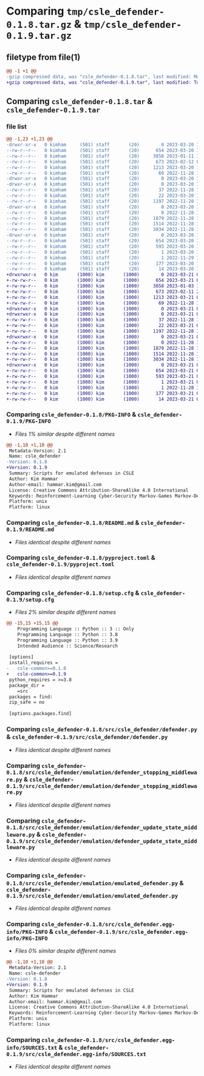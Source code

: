 # Comparing `tmp/csle_defender-0.1.8.tar.gz` & `tmp/csle_defender-0.1.9.tar.gz`

## filetype from file(1)

```diff
@@ -1 +1 @@
-gzip compressed data, was "csle_defender-0.1.8.tar", last modified: Mon Mar 20 15:27:27 2023, max compression
+gzip compressed data, was "csle_defender-0.1.9.tar", last modified: Tue Mar 21 08:09:34 2023, max compression
```

## Comparing `csle_defender-0.1.8.tar` & `csle_defender-0.1.9.tar`

### file list

```diff
@@ -1,23 +1,23 @@
-drwxr-xr-x   0 kimham     (501) staff       (20)        0 2023-03-20 15:27:27.807827 csle_defender-0.1.8/
--rw-r--r--   0 kimham     (501) staff       (20)      654 2023-03-20 15:27:27.807942 csle_defender-0.1.8/PKG-INFO
--rw-r--r--   0 kimham     (501) staff       (20)     3858 2023-01-11 18:45:47.000000 csle_defender-0.1.8/README.md
--rw-r--r--   0 kimham     (501) staff       (20)      673 2023-02-12 08:59:32.000000 csle_defender-0.1.8/pyproject.toml
--rw-r--r--   0 kimham     (501) staff       (20)     1213 2023-03-20 15:27:27.808493 csle_defender-0.1.8/setup.cfg
--rw-r--r--   0 kimham     (501) staff       (20)       69 2022-11-28 13:00:49.000000 csle_defender-0.1.8/setup.py
-drwxr-xr-x   0 kimham     (501) staff       (20)        0 2023-03-20 15:27:27.801719 csle_defender-0.1.8/src/
-drwxr-xr-x   0 kimham     (501) staff       (20)        0 2023-03-20 15:27:27.804101 csle_defender-0.1.8/src/csle_defender/
--rw-r--r--   0 kimham     (501) staff       (20)       37 2022-11-28 13:00:49.000000 csle_defender-0.1.8/src/csle_defender/__init__.py
--rw-r--r--   0 kimham     (501) staff       (20)       22 2023-03-20 15:26:11.000000 csle_defender-0.1.8/src/csle_defender/__version__.py
--rw-r--r--   0 kimham     (501) staff       (20)     1197 2022-11-28 13:00:49.000000 csle_defender-0.1.8/src/csle_defender/defender.py
-drwxr-xr-x   0 kimham     (501) staff       (20)        0 2023-03-20 15:27:27.807406 csle_defender-0.1.8/src/csle_defender/emulation/
--rw-r--r--   0 kimham     (501) staff       (20)        0 2022-11-28 13:00:49.000000 csle_defender-0.1.8/src/csle_defender/emulation/__init__.py
--rw-r--r--   0 kimham     (501) staff       (20)     1879 2022-11-28 13:00:49.000000 csle_defender-0.1.8/src/csle_defender/emulation/defender_stopping_middleware.py
--rw-r--r--   0 kimham     (501) staff       (20)     1514 2022-11-28 13:00:49.000000 csle_defender-0.1.8/src/csle_defender/emulation/defender_update_state_middleware.py
--rw-r--r--   0 kimham     (501) staff       (20)     3034 2022-11-28 13:00:49.000000 csle_defender-0.1.8/src/csle_defender/emulation/emulated_defender.py
-drwxr-xr-x   0 kimham     (501) staff       (20)        0 2023-03-20 15:27:27.806235 csle_defender-0.1.8/src/csle_defender.egg-info/
--rw-r--r--   0 kimham     (501) staff       (20)      654 2023-03-20 15:27:27.000000 csle_defender-0.1.8/src/csle_defender.egg-info/PKG-INFO
--rw-r--r--   0 kimham     (501) staff       (20)      593 2023-03-20 15:27:27.000000 csle_defender-0.1.8/src/csle_defender.egg-info/SOURCES.txt
--rw-r--r--   0 kimham     (501) staff       (20)        1 2023-03-20 15:27:27.000000 csle_defender-0.1.8/src/csle_defender.egg-info/dependency_links.txt
--rw-r--r--   0 kimham     (501) staff       (20)        1 2022-11-29 18:03:40.000000 csle_defender-0.1.8/src/csle_defender.egg-info/not-zip-safe
--rw-r--r--   0 kimham     (501) staff       (20)      177 2023-03-20 15:27:27.000000 csle_defender-0.1.8/src/csle_defender.egg-info/requires.txt
--rw-r--r--   0 kimham     (501) staff       (20)       14 2023-03-20 15:27:27.000000 csle_defender-0.1.8/src/csle_defender.egg-info/top_level.txt
+drwxrwxr-x   0 kim       (1000) kim       (1000)        0 2023-03-21 08:09:34.737228 csle_defender-0.1.9/
+-rw-rw-r--   0 kim       (1000) kim       (1000)      654 2023-03-21 08:09:34.737228 csle_defender-0.1.9/PKG-INFO
+-rw-rw-r--   0 kim       (1000) kim       (1000)     3858 2023-01-03 16:53:44.000000 csle_defender-0.1.9/README.md
+-rw-rw-r--   0 kim       (1000) kim       (1000)      673 2023-02-11 20:28:41.000000 csle_defender-0.1.9/pyproject.toml
+-rw-rw-r--   0 kim       (1000) kim       (1000)     1213 2023-03-21 08:09:34.741228 csle_defender-0.1.9/setup.cfg
+-rw-rw-r--   0 kim       (1000) kim       (1000)       69 2022-11-28 13:03:16.000000 csle_defender-0.1.9/setup.py
+drwxrwxr-x   0 kim       (1000) kim       (1000)        0 2023-03-21 08:09:34.737228 csle_defender-0.1.9/src/
+drwxrwxr-x   0 kim       (1000) kim       (1000)        0 2023-03-21 08:09:34.737228 csle_defender-0.1.9/src/csle_defender/
+-rw-rw-r--   0 kim       (1000) kim       (1000)       37 2022-11-28 13:03:16.000000 csle_defender-0.1.9/src/csle_defender/__init__.py
+-rw-rw-r--   0 kim       (1000) kim       (1000)       22 2023-03-21 08:08:55.000000 csle_defender-0.1.9/src/csle_defender/__version__.py
+-rw-rw-r--   0 kim       (1000) kim       (1000)     1197 2022-11-28 13:03:16.000000 csle_defender-0.1.9/src/csle_defender/defender.py
+drwxrwxr-x   0 kim       (1000) kim       (1000)        0 2023-03-21 08:09:34.737228 csle_defender-0.1.9/src/csle_defender/emulation/
+-rw-rw-r--   0 kim       (1000) kim       (1000)        0 2022-11-28 13:03:16.000000 csle_defender-0.1.9/src/csle_defender/emulation/__init__.py
+-rw-rw-r--   0 kim       (1000) kim       (1000)     1879 2022-11-28 13:03:16.000000 csle_defender-0.1.9/src/csle_defender/emulation/defender_stopping_middleware.py
+-rw-rw-r--   0 kim       (1000) kim       (1000)     1514 2022-11-28 13:03:16.000000 csle_defender-0.1.9/src/csle_defender/emulation/defender_update_state_middleware.py
+-rw-rw-r--   0 kim       (1000) kim       (1000)     3034 2022-11-28 13:03:16.000000 csle_defender-0.1.9/src/csle_defender/emulation/emulated_defender.py
+drwxrwxr-x   0 kim       (1000) kim       (1000)        0 2023-03-21 08:09:34.737228 csle_defender-0.1.9/src/csle_defender.egg-info/
+-rw-rw-r--   0 kim       (1000) kim       (1000)      654 2023-03-21 08:09:34.000000 csle_defender-0.1.9/src/csle_defender.egg-info/PKG-INFO
+-rw-rw-r--   0 kim       (1000) kim       (1000)      593 2023-03-21 08:09:34.000000 csle_defender-0.1.9/src/csle_defender.egg-info/SOURCES.txt
+-rw-rw-r--   0 kim       (1000) kim       (1000)        1 2023-03-21 08:09:34.000000 csle_defender-0.1.9/src/csle_defender.egg-info/dependency_links.txt
+-rw-rw-r--   0 kim       (1000) kim       (1000)        1 2022-11-28 13:36:05.000000 csle_defender-0.1.9/src/csle_defender.egg-info/not-zip-safe
+-rw-rw-r--   0 kim       (1000) kim       (1000)      177 2023-03-21 08:09:34.000000 csle_defender-0.1.9/src/csle_defender.egg-info/requires.txt
+-rw-rw-r--   0 kim       (1000) kim       (1000)       14 2023-03-21 08:09:34.000000 csle_defender-0.1.9/src/csle_defender.egg-info/top_level.txt
```

### Comparing `csle_defender-0.1.8/PKG-INFO` & `csle_defender-0.1.9/PKG-INFO`

 * *Files 1% similar despite different names*

```diff
@@ -1,10 +1,10 @@
 Metadata-Version: 2.1
 Name: csle_defender
-Version: 0.1.8
+Version: 0.1.9
 Summary: Scripts for emulated defenses in CSLE
 Author: Kim Hammar
 Author-email: hammar.kim@gmail.com
 License: Creative Commons Attribution-ShareAlike 4.0 International
 Keywords: Reinforcement-Learning Cyber-Security Markov-Games Markov-Decision-Processes
 Platform: unix
 Platform: linux
```

### Comparing `csle_defender-0.1.8/README.md` & `csle_defender-0.1.9/README.md`

 * *Files identical despite different names*

### Comparing `csle_defender-0.1.8/pyproject.toml` & `csle_defender-0.1.9/pyproject.toml`

 * *Files identical despite different names*

### Comparing `csle_defender-0.1.8/setup.cfg` & `csle_defender-0.1.9/setup.cfg`

 * *Files 2% similar despite different names*

```diff
@@ -15,15 +15,15 @@
 	Programming Language :: Python :: 3 :: Only
 	Programming Language :: Python :: 3.8
 	Programming Language :: Python :: 3.9
 	Intended Audience :: Science/Research
 
 [options]
 install_requires = 
-	csle-common>=0.1.8
+	csle-common>=0.1.9
 python_requires = >=3.8
 package_dir = 
 	=src
 packages = find:
 zip_safe = no
 
 [options.packages.find]
```

### Comparing `csle_defender-0.1.8/src/csle_defender/defender.py` & `csle_defender-0.1.9/src/csle_defender/defender.py`

 * *Files identical despite different names*

### Comparing `csle_defender-0.1.8/src/csle_defender/emulation/defender_stopping_middleware.py` & `csle_defender-0.1.9/src/csle_defender/emulation/defender_stopping_middleware.py`

 * *Files identical despite different names*

### Comparing `csle_defender-0.1.8/src/csle_defender/emulation/defender_update_state_middleware.py` & `csle_defender-0.1.9/src/csle_defender/emulation/defender_update_state_middleware.py`

 * *Files identical despite different names*

### Comparing `csle_defender-0.1.8/src/csle_defender/emulation/emulated_defender.py` & `csle_defender-0.1.9/src/csle_defender/emulation/emulated_defender.py`

 * *Files identical despite different names*

### Comparing `csle_defender-0.1.8/src/csle_defender.egg-info/PKG-INFO` & `csle_defender-0.1.9/src/csle_defender.egg-info/PKG-INFO`

 * *Files 0% similar despite different names*

```diff
@@ -1,10 +1,10 @@
 Metadata-Version: 2.1
 Name: csle-defender
-Version: 0.1.8
+Version: 0.1.9
 Summary: Scripts for emulated defenses in CSLE
 Author: Kim Hammar
 Author-email: hammar.kim@gmail.com
 License: Creative Commons Attribution-ShareAlike 4.0 International
 Keywords: Reinforcement-Learning Cyber-Security Markov-Games Markov-Decision-Processes
 Platform: unix
 Platform: linux
```

### Comparing `csle_defender-0.1.8/src/csle_defender.egg-info/SOURCES.txt` & `csle_defender-0.1.9/src/csle_defender.egg-info/SOURCES.txt`

 * *Files identical despite different names*

